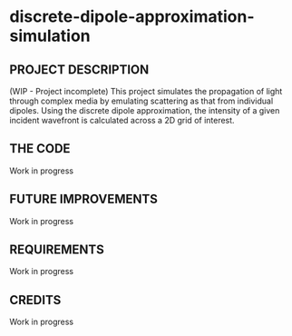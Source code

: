 # discrete-dipole-approximation-simulation
## PROJECT DESCRIPTION

(WIP - Project incomplete) This project simulates the propagation of light through complex media by emulating scattering as that from individual dipoles. Using the discrete dipole approximation, the intensity of a given incident wavefront is calculated across a 2D grid of interest.

## THE CODE

Work in progress


## FUTURE IMPROVEMENTS

Work in progress


## REQUIREMENTS

Work in progress


## CREDITS

Work in progress